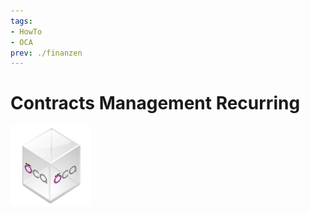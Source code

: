 ```yaml
---
tags:
- HowTo
- OCA
prev: ./finanzen
---
```

# Contracts Management Recurring
![icon_oca_app](assets/icon_oca_app.png)
